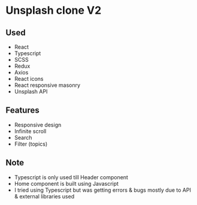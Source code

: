 # Unsplash clone V2

## Used
- React
- Typescript
- SCSS
- Redux
- Axios
- React icons
- React responsive masonry
- Unsplash API

## Features 
- Responsive design
- Infinite scroll 
- Search 
- Filter (topics)

## Note
- Typescript is only used till Header component
- Home component is built using Javascript 
- I tried using Typescript but was getting errors & bugs mostly due to API & external libraries used